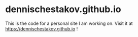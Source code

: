 # dennischestakov.github.io
This is the code for a personal site I am working on.
Visit it at https://dennischestakov.github.io !
